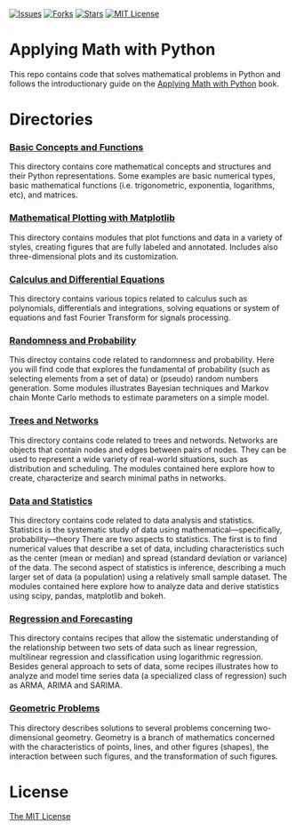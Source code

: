 [![Issues](https://img.shields.io/github/issues/jeantardelli/math-with-python)](https://github.com/jeantardelli/math-with-python/issues)
[![Forks](https://img.shields.io/github/forks/jeantardelli/math-with-python)]()
[![Stars](https://img.shields.io/github/stars/jeantardelli/math-with-python)]()
[![MIT License](https://img.shields.io/github/license/jeantardelli/math-with-python)](LICENSE)

Applying Math with Python
=========================
This repo contains code that solves mathematical problems in Python and follows the introductionary guide on the [Applying Math with Python](https://github.com/PacktPublishing/Applying-Math-with-Python) book.

Directories
===========

### [Basic Concepts and Functions](basic-concepts-and-functions)

This directory contains core mathematical concepts and structures and their Python representations. Some examples are basic numerical types, basic mathematical functions (i.e. trigonometric, exponentia, logarithms, etc), and matrices.

### [Mathematical Plotting with Matplotlib](mathematical-plotting-matplotlib)

This directory contains modules that plot functions and data in a variety of styles, creating figures that are fully labeled and annotated. Includes also three-dimensional plots and its customization.

### [Calculus and Differential Equations](calculus-and-differential-equations)

This directory contains various topics related to calculus such as polynomials, differentials and integrations, solving equations or system of equations and fast Fourier Transform for signals processing.

### [Randomness and Probability](randomness-and-probability)

This directoy contains code related to randomness and probability. Here you will find code that explores the fundamental of probability (such as selecting elements from a set of data) or (pseudo) random numbers generation. Some modules illustrates Bayesian techniques and Markov chain Monte Carlo methods to estimate parameters on a simple model.

### [Trees and Networks](trees-and-networks)

This directory contains code related to trees and networds. Networks are objects that contain nodes and edges between pairs of nodes. They can be used to represent a wide variety of real-world situations, such as distribution and scheduling. The modules contained here explore how to create, characterize and search minimal paths in networks.

### [Data and Statistics](data-and-statistics)

This directory contains code related to data analysis and statistics. Statistics is the systematic study of data using mathematical—specifically, probability—theory There are two aspects to statistics. The first is to find numerical values that describe a set of data, including characteristics such as the center (mean or median) and spread (standard deviation or variance) of the data. The second aspect of statistics is inference, describing a much larger set of data (a population) using a relatively small sample dataset. The modules contained here explore how to analyze data and derive statistics using scipy, pandas, matplotlib and bokeh.

### [Regression and Forecasting](regression-and-forecasting)
This directory contains recipes that allow the sistematic understanding of the relationship between two sets of data such as linear regression, multilinear regression and classification using logarithmic regression. Besides general approach to sets of data, some recipes illustrates how to analyze and model time series data (a specialized class of regression) such as ARMA, ARIMA and SARIMA.

### [Geometric Problems](geometric-problems)
This directory describes solutions to several problems concerning two-dimensional geometry. Geometry is a branch of mathematics concerned with the characteristics of points, lines, and other figures (shapes), the interaction between such figures, and the transformation of such figures.

License
=======
[The MIT License](LICENSE)
